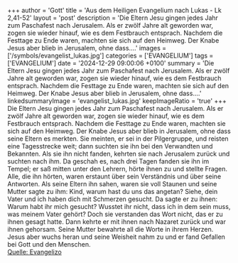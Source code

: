 +++
author = 'Gott'
title = 'Aus dem Heiligen Evangelium nach Lukas - Lk 2,41-52'
layout = 'post'
description = 'Die Eltern Jesu gingen jedes Jahr zum Paschafest nach Jerusalem. Als er zwölf Jahre alt geworden war, zogen sie wieder hinauf, wie es dem Festbrauch entsprach. Nachdem die Festtage zu Ende waren, machten sie sich auf den Heimweg. Der Knabe Jesus aber blieb in Jerusalem, ohne dass....'
images = ['/symbols/evangelist_lukas.jpg']
categories = ['EVANGELIUM']
tags = ['EVANGELIUM']
date = '2024-12-29 09:00:06 +0100'
summary = 'Die Eltern Jesu gingen jedes Jahr zum Paschafest nach Jerusalem. Als er zwölf Jahre alt geworden war, zogen sie wieder hinauf, wie es dem Festbrauch entsprach. Nachdem die Festtage zu Ende waren, machten sie sich auf den Heimweg. Der Knabe Jesus aber blieb in Jerusalem, ohne dass....'
linkedsummaryImage = 'evangelist_lukas.jpg'
keepImageRatio = 'true'
+++
Die Eltern Jesu gingen jedes Jahr zum Paschafest nach Jerusalem.
Als er zwölf Jahre alt geworden war, zogen sie wieder hinauf, wie es dem Festbrauch entsprach.
Nachdem die Festtage zu Ende waren, machten sie sich auf den Heimweg. Der Knabe Jesus aber blieb in Jerusalem, ohne dass seine Eltern es merkten.<!--more-->
Sie meinten, er sei in der Pilgergruppe, und reisten eine Tagesstrecke weit; dann suchten sie ihn bei den Verwandten und Bekannten.
Als sie ihn nicht fanden, kehrten sie nach Jerusalem zurück und suchten nach ihm.
Da geschah es, nach drei Tagen fanden sie ihn im Tempel; er saß mitten unter den Lehrern, hörte ihnen zu und stellte Fragen.
Alle, die ihn hörten, waren erstaunt über sein Verständnis und über seine Antworten.
Als seine Eltern ihn sahen, waren sie voll Staunen und seine Mutter sagte zu ihm: Kind, warum hast du uns das angetan? Siehe, dein Vater und ich haben dich mit Schmerzen gesucht.
Da sagte er zu ihnen: Warum habt ihr mich gesucht? Wusstet ihr nicht, dass ich in dem sein muss, was meinem Vater gehört?
Doch sie verstanden das Wort nicht, das er zu ihnen gesagt hatte.
Dann kehrte er mit ihnen nach Nazaret zurück und war ihnen gehorsam. Seine Mutter bewahrte all die Worte in ihrem Herzen.
Jesus aber wuchs heran und seine Weisheit nahm zu und er fand Gefallen bei Gott und den Menschen.<br> [Quelle: Evangelizo](https://evangeliumtagfuertag.org/DE/gospel)